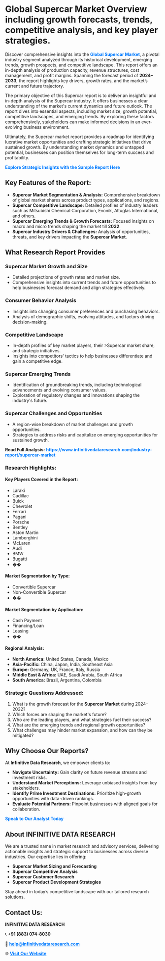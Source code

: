 <h1>Global Supercar Market Overview including growth forecasts, trends, competitive analysis, and key player strategies.</h1>
<p>
Discover comprehensive insights into the 
<a href="https://www.infinitivedataresearch.com/industry-report/supercar-market" rel="dofollow" style="color: #007BFF; text-decoration: none;"><strong>Global Supercar Market</strong></a>, a pivotal industry segment analyzed through its historical development, emerging trends, growth prospects, and competitive landscape. This report offers an in-depth analysis of production capacity, revenue structures, cost management, and profit margins. Spanning the forecast period of <strong>2024–2033</strong>, the report highlights key drivers, growth rates, and the market’s current and future trajectory.
</p>
<p>
The primary objective of this Supercar report is to deliver an insightful and in-depth analysis of the Supercar industry. It offers businesses a clear understanding of the market's current dynamics and future outlook. The report dives into essential aspects, including market size, growth potential, competitive landscapes, and emerging trends. By exploring these factors comprehensively, stakeholders can make informed decisions in an ever-evolving business environment.
</p>
<p>
Ultimately, the Supercar market report provides a roadmap for identifying lucrative market opportunities and crafting strategic initiatives that drive sustained growth. By understanding market dynamics and untapped potential, businesses can position themselves for long-term success and profitability.
</p>
<p>
<a href="https://www.infinitivedataresearch.com/request-sample/reportId=109958" style="color: #007BFF; text-decoration: none;"><strong>Explore Strategic Insights with the Sample Report Here</strong></a>
</p>

<h2>Key Features of the Report:</h2>
<ul>
<li><strong>Supercar Market Segmentation & Analysis:</strong> Comprehensive breakdown of global market shares across product types, applications, and regions.</li>
<li><strong>Supercar Competitive Landscape:</strong> Detailed profiles of industry leaders such as Mitsubishi Chemical Corporation, Evonik, Altuglas International, and others.</li>
<li><strong>Supercar Emerging Trends & Growth Forecasts:</strong> Focused insights on macro and micro trends shaping the market till <strong>2032</strong>.</li>
<li><strong>Supercar Industry Drivers & Challenges:</strong> Analysis of opportunities, threats, and key drivers impacting the <strong>Supercar Market</strong>.</li>
</ul>

<h2>What Research Report Provides</h2>
<h3>Supercar Market Growth and Size</h3>
<ul>
<li>Detailed projections of growth rates and market size.</li>
<li>Comprehensive insights into current trends and future opportunities to help businesses forecast demand and align strategies effectively.</li>
</ul>

<h3>Consumer Behavior Analysis</h3>
<ul>
<li>Insights into changing consumer preferences and purchasing behaviors.</li>
<li>Analysis of demographic shifts, evolving attitudes, and factors driving decision-making.</li>
</ul>

<h3>Competitive Landscape</h3>
<ul>
<li>In-depth profiles of key market players, their >Supercar market share, and strategic initiatives.</li>
<li>Insights into competitors' tactics to help businesses differentiate and gain a competitive edge.</li>
</ul>

<h3>Supercar Emerging Trends</h3>
<ul>
<li>Identification of groundbreaking trends, including technological advancements and evolving consumer values.</li>
<li>Exploration of regulatory changes and innovations shaping the industry's future.</li>
</ul>

<h3>Supercar Challenges and Opportunities</h3>
<ul>
<li>A region-wise breakdown of market challenges and growth opportunities.</li>
<li>Strategies to address risks and capitalize on emerging opportunities for sustained growth.</li>
</ul>
<p><strong>Read Full Analysis:</strong> <a href="https://www.infinitivedataresearch.com/industry-report/supercar-market" rel="dofollow" style="color: #007BFF; text-decoration: none;"><strong>https://www.infinitivedataresearch.com/industry-report/supercar-market</strong></a></p>
<h3>Research Highlights:</h3>
<h4>Key Players Covered in the Report:</h4>
<ul><li>Laraki</li><li>Cadillac</li><li>Buick</li><li>Chevrolet</li><li>Ferrari</li><li>Pagani</li><li>Porsche</li><li>Bentley</li><li>Aston Martin</li><li>Lamborghini</li><li>McLaren</li><li>Audi</li><li>BMW</li><li>Bugatti</li><li>��</li></ul>
<h4>Market Segmentation by Type:</h4>
<ul><li>Convertible Supercar</li><li>Non-Convertible Supercar</li><li>��</li></ul>
<h4>Market Segmentation by Application:</h4>
<ul><li>Cash Payment</li><li>Financing/Loan</li><li>Leasing</li><li>��</li></ul>

<h4>Regional Analysis:</h4>
<ul>
<li><strong>North America:</strong> United States, Canada, Mexico</li>
<li><strong>Asia-Pacific:</strong> China, Japan, India, Southeast Asia</li>
<li><strong>Europe:</strong> Germany, UK, France, Italy, Russia</li>
<li><strong>Middle East & Africa:</strong> UAE, Saudi Arabia, South Africa</li>
<li><strong>South America:</strong> Brazil, Argentina, Colombia</li>
</ul>

<h3>Strategic Questions Addressed:</h3>
<ol>
<li>What is the growth forecast for the <strong>Supercar Market</strong> during 2024–2032?</li>
<li>Which forces are shaping the market's future?</li>
<li>Who are the leading players, and what strategies fuel their success?</li>
<li>What are the emerging trends and regional growth opportunities?</li>
<li>What challenges may hinder market expansion, and how can they be mitigated?</li>
</ol>

<h2>Why Choose Our Reports?</h2>
<p>At <strong>Infinitive Data Research</strong>, we empower clients to:</p>
<ul>
<li><strong>Navigate Uncertainty:</strong> Gain clarity on future revenue streams and investment risks.</li>
<li><strong>Understand Market Perceptions:</strong> Leverage unbiased insights from key stakeholders.</li>
<li><strong>Identify Prime Investment Destinations:</strong> Prioritize high-growth opportunities with data-driven rankings.</li>
<li><strong>Evaluate Potential Partners:</strong> Pinpoint businesses with aligned goals for collaboration.</li>
</ul>
<p><a href="https://www.infinitivedataresearch.com/industry-report/supercar-market" rel="dofollow" style="color: #007BFF; text-decoration: none;"><strong>Speak to Our Analyst Today</strong></a></p>

<h2>About INFINITIVE DATA RESEARCH</h2>
<p>We are a trusted name in market research and advisory services, delivering actionable insights and strategic support to businesses across diverse industries. Our expertise lies in offering:</p>
<ul>
<li><strong>Supercar Market Sizing and Forecasting</strong></li>
<li><strong>Supercar Competitive Analysis</strong></li>
<li><strong>Supercar Customer Research</strong></li>
<li><strong>Supercar Product Development Strategies</strong></li>
</ul>
<p>Stay ahead in today’s competitive landscape with our tailored research solutions.</p>

<h2>Contact Us:</h2>
<p><strong>INFINITIVE DATA RESEARCH</strong></p>
<p>📞 <strong>+91 (883) 074-8030</strong></p>
<p>📧 <strong><a href="mailto:help@infinitivedataresearch.com" style="color: #007BFF;">help@infinitivedataresearch.com</a></strong></p>
<p>🌐 <strong><a href="https://www.infinitivedataresearch.com" rel="dofollow" style="color: #007BFF;">Visit Our Website</a></strong></p>